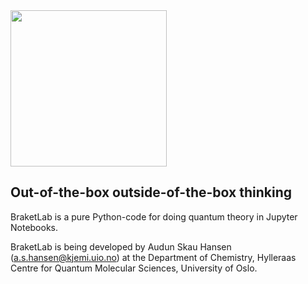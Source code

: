 <div class="bg-gray">
<img src="https://raw.githubusercontent.com/audunsh/braketlab/master/graphics/braketlab_dark.png" width = 250px>

## Out-of-the-box outside-of-the-box thinking

BraketLab is a pure Python-code for doing quantum theory in Jupyter Notebooks.

BraketLab is being developed by Audun Skau Hansen (a.s.hansen@kjemi.uio.no) at the Department of Chemistry, Hylleraas Centre for Quantum Molecular Sciences, University of Oslo.
  </div>

